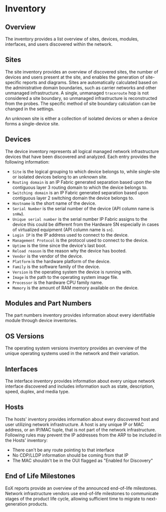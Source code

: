 # Inventory

## Overview

The inventory provides a list overview of sites, devices, modules, interfaces, and users discovered within the network.

## Sites

The site inventory provides an overview of discovered sites, the number of devices and users present at the site, and enables the generation of site-specific reports and diagrams. Sites are automatically calculated based on the administrative domain boundaries, such as carrier networks and other unmanaged infrastructure. A single, unmanaged `traceroute` hop is not considered a site boundary, so unmanaged infrastructure is reconstructed from the probes. The specific method of site boundary calculation can be changed in the settings.

An unknown site is either a collection of isolated devices or when a device forms a single-device site.

## Devices

The device inventory represents all logical managed network infrastructure devices that have been discovered and analyzed. Each entry provides the following information:

- `Site` is the logical grouping to which device belongs to, while single-site or isolated devices belong to an unknown site.
- `Routing domain` is an IP Fabric generated separation based upon the contiguous layer 3 routing domain to which the device belongs to.
- `Switching domain` is an IP Fabric generated separation based upon contiguous layer 2 switching domain the device belongs to.
- `Hostname` is the short name of the device.
- `Serial Number` is the serial number of the device (API column name is `snHw`).
- `Unique serial number` is the serial number IP Fabric assigns to the device this could be different from the Hardware SN especially in cases of virtualized equipment (API column name is `sn`).
- `Login IP` is the IP address used to connect to the device.
- `Management Protocol` is the protocol used to connect to the device.
- `Uptime` is the time since the device's last boot.
- `Reload reason` is the reason why the device has booted.
- `Vendor` is the vendor of the device.
- `Platform` is the hardware platform of the device.
- `Family` is the software family of the device.
- `Version` is the operating system the device is running with.
- `Image` is the path to the operating system image file.
- `Processor` is the hardware CPU family name.
- `Memory` is the amount of RAM memory available on the device.

## Modules and Part Numbers

The part numbers inventory provides information about every identifiable module through device inventories.

## OS Versions

The operating system versions inventory provides an overview of the unique operating systems used in the network and their variation.

## Interfaces

The interface inventory provides information about every unique network interface discovered and includes information such as state, description, speed, duplex, and media type.

## Hosts

The hosts' inventory provides information about every discovered host and user utilizing network infrastructure. A host is any unique IP or MAC address, or an IP/MAC tuple, that is not part of the network infrastructure. Following rules may
prevent the IP addresses from the ARP to be included in the Hosts' inventory:

- There can't be any route pointing to that interface
- No CDP/LLDP information should be coming from that IP
- The MAC shouldn't be in the OUI flagged as "Enabled for Discovery"

## End of Life Milestones

EoX reports provide an overview of the announced end-of-life milestones. Network infrastructure vendors use end-of-life milestones to communicate stages of the product life cycle, allowing sufficient time to migrate to next-generation products.
